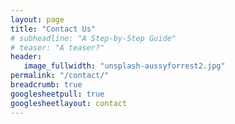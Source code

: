 ```yaml
---
layout: page
title: "Contact Us"
# subheadline: "A Step-by-Step Guide"
# teaser: "A teaser?"
header:
   image_fullwidth: "unsplash-aussyforrest2.jpg"
permalink: "/contact/"
breadcrumb: true
googlesheetpull: true
googlesheetlayout: contact
---
```


<div class="google-sheet-layout"></div>
